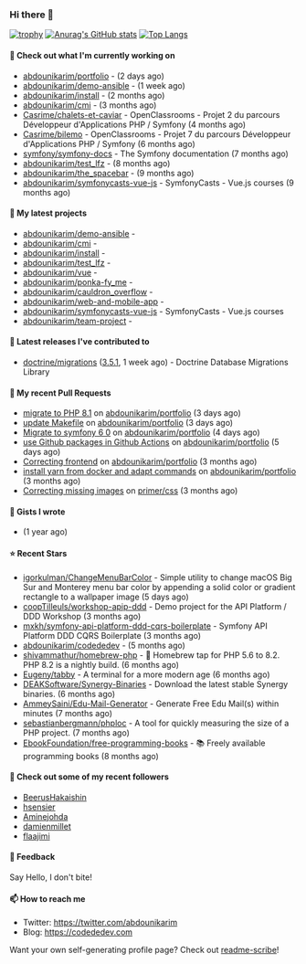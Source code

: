### Hi there 👋

[![trophy](https://github-profile-trophy.vercel.app/?username=abdounikarim&theme=onestar&row=1&column=7&no-frame=true&margin-w=13)](https://github.com/ryo-ma/github-profile-trophy)
[![Anurag's GitHub stats](https://github-readme-stats.vercel.app/api?username=abdounikarim&show_icons=true&theme=dark&count_private=true&hide_border=true)](https://github.com/anuraghazra/github-readme-stats)
[![Top Langs](https://github-readme-stats.vercel.app/api/top-langs/?username=abdounikarim&langs_count=8&layout=compact&theme=dark&hide_border=true)](https://github.com/anuraghazra/github-readme-stats)

#### 👷 Check out what I'm currently working on

- [abdounikarim/portfolio](https://github.com/abdounikarim/portfolio) -  (2 days ago)
- [abdounikarim/demo-ansible](https://github.com/abdounikarim/demo-ansible) -  (1 week ago)
- [abdounikarim/install](https://github.com/abdounikarim/install) -  (2 months ago)
- [abdounikarim/cmi](https://github.com/abdounikarim/cmi) -  (3 months ago)
- [Casrime/chalets-et-caviar](https://github.com/Casrime/chalets-et-caviar) - OpenClassrooms - Projet 2 du parcours Développeur d&#39;Applications PHP / Symfony (4 months ago)
- [Casrime/bilemo](https://github.com/Casrime/bilemo) - OpenClassrooms - Projet 7 du parcours Développeur d&#39;Applications PHP / Symfony (6 months ago)
- [symfony/symfony-docs](https://github.com/symfony/symfony-docs) - The Symfony documentation (7 months ago)
- [abdounikarim/test_lfz](https://github.com/abdounikarim/test_lfz) -  (8 months ago)
- [abdounikarim/the_spacebar](https://github.com/abdounikarim/the_spacebar) -  (9 months ago)
- [abdounikarim/symfonycasts-vue-js](https://github.com/abdounikarim/symfonycasts-vue-js) - SymfonyCasts - Vue.js courses (9 months ago)

#### 🌱 My latest projects

- [abdounikarim/demo-ansible](https://github.com/abdounikarim/demo-ansible) - 
- [abdounikarim/cmi](https://github.com/abdounikarim/cmi) - 
- [abdounikarim/install](https://github.com/abdounikarim/install) - 
- [abdounikarim/test_lfz](https://github.com/abdounikarim/test_lfz) - 
- [abdounikarim/vue](https://github.com/abdounikarim/vue) - 
- [abdounikarim/ponka-fy_me](https://github.com/abdounikarim/ponka-fy_me) - 
- [abdounikarim/cauldron_overflow](https://github.com/abdounikarim/cauldron_overflow) - 
- [abdounikarim/web-and-mobile-app](https://github.com/abdounikarim/web-and-mobile-app) - 
- [abdounikarim/symfonycasts-vue-js](https://github.com/abdounikarim/symfonycasts-vue-js) - SymfonyCasts - Vue.js courses
- [abdounikarim/team-project](https://github.com/abdounikarim/team-project) - 

#### 🔭 Latest releases I've contributed to

- [doctrine/migrations](https://github.com/doctrine/migrations) ([3.5.1](https://github.com/doctrine/migrations/releases/tag/3.5.1), 1 week ago) - Doctrine Database Migrations Library

#### 🔨 My recent Pull Requests

- [migrate to PHP 8.1](https://github.com/abdounikarim/portfolio/pull/117) on [abdounikarim/portfolio](https://github.com/abdounikarim/portfolio) (3 days ago)
- [update Makefile](https://github.com/abdounikarim/portfolio/pull/116) on [abdounikarim/portfolio](https://github.com/abdounikarim/portfolio) (3 days ago)
- [Migrate to symfony 6 0](https://github.com/abdounikarim/portfolio/pull/114) on [abdounikarim/portfolio](https://github.com/abdounikarim/portfolio) (4 days ago)
- [use Github packages in Github Actions](https://github.com/abdounikarim/portfolio/pull/113) on [abdounikarim/portfolio](https://github.com/abdounikarim/portfolio) (5 days ago)
- [Correcting frontend](https://github.com/abdounikarim/portfolio/pull/105) on [abdounikarim/portfolio](https://github.com/abdounikarim/portfolio) (3 months ago)
- [install yarn from docker and adapt commands](https://github.com/abdounikarim/portfolio/pull/103) on [abdounikarim/portfolio](https://github.com/abdounikarim/portfolio) (3 months ago)
- [Correcting missing images](https://github.com/primer/css/pull/1932) on [primer/css](https://github.com/primer/css) (3 months ago)

#### 📓 Gists I wrote

- [](https://gist.github.com/b237278802559acb0bcf1e2516ba718e) (1 year ago)

#### ⭐ Recent Stars

- [igorkulman/ChangeMenuBarColor](https://github.com/igorkulman/ChangeMenuBarColor) - Simple utility to change macOS Big Sur and Monterey menu bar color by appending a solid color or gradient rectangle to a wallpaper image (5 days ago)
- [coopTilleuls/workshop-apip-ddd](https://github.com/coopTilleuls/workshop-apip-ddd) - Demo project for the API Platform / DDD Workshop (3 months ago)
- [mxkh/symfony-api-platform-ddd-cqrs-boilerplate](https://github.com/mxkh/symfony-api-platform-ddd-cqrs-boilerplate) - Symfony API Platform DDD CQRS Boilerplate (3 months ago)
- [abdounikarim/codededev](https://github.com/abdounikarim/codededev) -  (5 months ago)
- [shivammathur/homebrew-php](https://github.com/shivammathur/homebrew-php) - :beer: Homebrew tap for PHP 5.6 to 8.2. PHP 8.2 is a nightly build. (6 months ago)
- [Eugeny/tabby](https://github.com/Eugeny/tabby) - A terminal for a more modern age (6 months ago)
- [DEAKSoftware/Synergy-Binaries](https://github.com/DEAKSoftware/Synergy-Binaries) - Download the latest stable Synergy binaries. (6 months ago)
- [AmmeySaini/Edu-Mail-Generator](https://github.com/AmmeySaini/Edu-Mail-Generator) - Generate Free Edu Mail(s) within minutes (7 months ago)
- [sebastianbergmann/phploc](https://github.com/sebastianbergmann/phploc) - A tool for quickly measuring the size of a PHP project. (7 months ago)
- [EbookFoundation/free-programming-books](https://github.com/EbookFoundation/free-programming-books) - :books: Freely available programming books (8 months ago)

#### 👯 Check out some of my recent followers

- [BeerusHakaishin](https://github.com/BeerusHakaishin)
- [hsensier](https://github.com/hsensier)
- [Aminejohda](https://github.com/Aminejohda)
- [damienmillet](https://github.com/damienmillet)
- [flaajimi](https://github.com/flaajimi)

#### 💬 Feedback

Say Hello, I don't bite!

#### 📫 How to reach me

- Twitter: https://twitter.com/abdounikarim
- Blog: https://codededev.com

Want your own self-generating profile page? Check out [readme-scribe](https://github.com/muesli/readme-scribe)!
